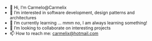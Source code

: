 - 👋 Hi, I’m Carmelo@Carmelix
- 👀 I’m interested in software development, design patterns and architectures
- 🌱 I’m currently learning ... mmm no, I am always learning something!
- 💞️ I’m looking to collaborate on interesting projects
- 📫 How to reach me: carmelix@hotmail.com

<!---
Carmelix/Carmelix is a ✨ special ✨ repository because its `README.md` (this file) appears on your GitHub profile.
You can click the Preview link to take a look at your changes.
--->
